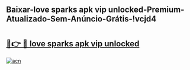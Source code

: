 
## Baixar-love sparks apk vip unlocked-Premium-Atualizado-Sem-Anúncio-Grátis-!vcjd4

# <h2><a href="https://andorid.site?title=love_sparks_apk_vip_unlocked&ref=27">🔗👉 🔴 love sparks apk vip unlocked</a></h2>

[![acn](https://github.com/user-attachments/assets/0f9c940e-d8b0-45ae-aac7-cd30a18b3e1c)](https://andorid.site?title=love_sparks_apk_vip_unlocked&ref=27)

